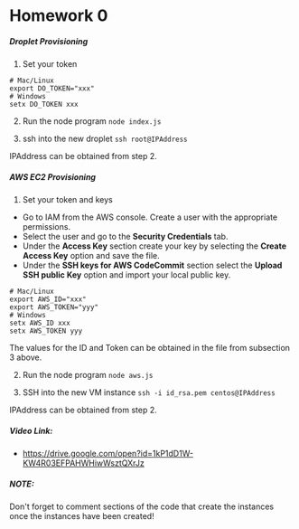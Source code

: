 Homework 0
===============

##### Droplet Provisioning
1. Set your token

```
# Mac/Linux
export DO_TOKEN="xxx"
# Windows
setx DO_TOKEN xxx
```

2. Run the node program
`node index.js`

3. ssh into the new droplet
`ssh root@IPAddress`

IPAddress can be obtained from step 2.

##### AWS EC2 Provisioning
1. Set your token and keys
* Go to IAM from the AWS console. Create a user with the appropriate permissions.
* Select the user and go to the **Security Credentials** tab. 
* Under the **Access Key** section create your key by selecting the **Create Access Key** option and save the file.
* Under the **SSH keys for AWS CodeCommit** section select the **Upload SSH public Key** option and import your local public key.

```
# Mac/Linux
export AWS_ID="xxx"
export AWS_TOKEN="yyy"
# Windows
setx AWS_ID xxx
setx AWS_TOKEN yyy
```
The values for the ID and Token can be obtained in the file from subsection 3 above.

2. Run the node program
`node aws.js`

3. SSH into the new VM instance
`ssh -i id_rsa.pem centos@IPAddress`

IPAddress can be obtained from step 2.


##### Video Link:
* https://drive.google.com/open?id=1kP1dD1W-KW4R03EFPAHWHiwWsztQXrJz


##### NOTE:
Don't forget to comment sections of the code that create the instances once the instances have been created!









